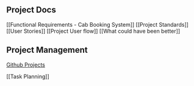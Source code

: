 ## Project Docs
[[Functional Requirements - Cab Booking System]]
[[Project Standards]]
[[User Stories]]
[[Project User flow]]
[[What could have been better]]
## Project Management
[Github Projects](https://github.com/users/aslamcodes/projects/5/views/1)

[[Task Planning]]